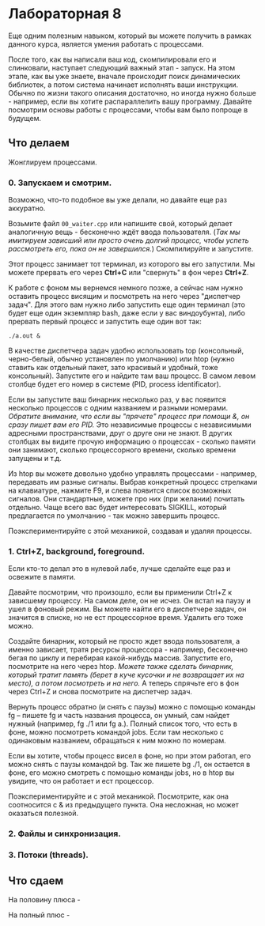 # Лабораторная 8

Еще одним полезным навыком, который вы можете получить в рамках данного курса, является умения работать с процессами.

После того, как вы написали ваш код, скомпилировали его и слинковали, наступает следующий важный этап - запуск. 
На этом этапе, как вы уже знаете, вначале происходит поиск динамических библиотек, а потом система начинает исполнять ваши инструкции.
Обычно по жизни такого описания достаточно, но иногда нужно больше - например, если вы хотите распараллелить вашу программу.
Давайте посмотрим основы работы с процессами, чтобы вам было попроще в будущем.

## Что делаем

Жонглируем процессами.

### 0. Запускаем и смотрим.

Возможно, что-то подобное вы уже делали, но давайте еще раз аккуратно. 

Возьмите файл ```00_waiter.cpp``` или напишите свой, который делает аналогичную вещь - бесконечно ждёт ввода пользователя. 
(*Так мы имитируем зависший или просто очень долгий процесс, чтобы успеть рассмотреть его, пока он не завершился.*)
Скомпилируйте и запустите.

Этот процесс занимает тот терминал, из которого вы его запустили.
Мы можете прервать его через **Ctrl+C** или "свернуть" в фон через **Сtrl+Z**.

К работе с фоном мы вернемся немного позже, а сейчас нам нужно оставить процесс висящим и посмотреть на него через "диспетчер задач".
Для этого вам нужно либо запустить еще один терминал (это будет еще один экземпляр bash, даже если у вас виндоубунта), либо прервать первый процесс и запустить еще один вот так:
```
./a.out &
```
В качестве диспетчера задач удобно использовать top (консольный, черно-белый, обычно установлен по умолчанию) или htop (нужно ставить как отдельный пакет, зато красивый и удобный, тоже консольный).
Запустите его и найдите там ваш процесс.
В самом левом столбце будет его номер в системе (PID, process identificator).

Если вы запустите ваш бинарник несколько раз, у вас появится несколько процессов с одним названием и разными номерами.
*Обратите внимание, что если вы "прячете" процесс при помощи &, он сразу пишет вам его PID.*
Это независимые процессы с независимыми адресными пространствами, друг о друге они не знают.
В других столбцах вы видите прочую информацию о процессах - сколько памяти они занимают, сколько процессорного времени, сколько времени запущены и т.д.

Из htop вы можете довольно удобно управлять процессами - например, передавать им разные сигналы.
Выбрав конкретный процесс стрелками на клавиатуре, нажмите F9, и слева появится список возможных сигналов. 
Они стандартные, можете про них (при желании) почитать отдельно.
Чаще всего вас будет интересовать SIGKILL, который предлагается по умолчанию - так можно завершить процесс.

Поэкспериментируйте с этой механикой, создавая и удаляя процессы.

### 1. Ctrl+Z, background, foreground.

Если кто-то делал это в нулевой лабе, лучше сделайте еще раз и освежите в памяти.

Давайте посмотрим, что произошло, если вы применили Ctrl+Z к зависшему процессу. 
На самом деле, он не исчез. 
Он встал на паузу и ушел в фоновый режим. 
Вы можете найти его в диспетчере задач, он значится в списке, но не ест процессорное время.
Удалить его тоже можно.

Создайте бинарник, который не просто ждет ввода пользователя, а именно зависает, тратя ресурсы процессора - например, бесконечно бегая по циклу и перебирая какой-нибудь массив.
Запустите его, посмотрите на него через htop.
*Можете также сделать бинарник, который тратит память (берет в куче кусочки и не возвращает их на место), а потом посмотреть и на него.*
А теперь спрячьте его в фон через Ctrl+Z и снова посмотрите на диспетчер задач.

Вернуть процесс обратно (и снять с паузы) можно с помощью команды fg – пишете fg и часть названия процесса, он умный, сам найдет нужный (например, fg ./1 или fg a.). Полный список того, что есть в фоне, можно посмотреть командой jobs. Если там несколько с одинаковым названием, обращаться к ним можно по номерам.

Если вы хотите, чтобы процесс висел в фоне, но при этом работал, его можно снять с паузы командой bg. Так же пишете bg ./1, он остается в фоне, его можно смотреть с помощью команды jobs, но в htop вы увидите, что он работает и ест процессор.

Поэкспериментируйте и с этой механикой. 
Посмотрите, как она соотносится с & из предыдущего пункта.
Она несложная, но может оказаться полезной.

### 2. Файлы и синхронизация.
### 3. Потоки (threads).

## Что сдаем

На половину плюса - 

На полный плюс -  

